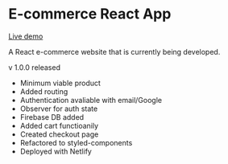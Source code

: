 # E-commerce React App

[Live demo](https://serene-dodol-3d3572.netlify.app/)

A React e-commerce website that is currently being developed.

v 1.0.0 released

- Minimum viable product
- Added routing
- Authentication avaliable with email/Google
- Observer for auth state
- Firebase DB added
- Added cart functioanily
- Created checkout page
- Refactored to styled-components
- Deployed with Netlify
